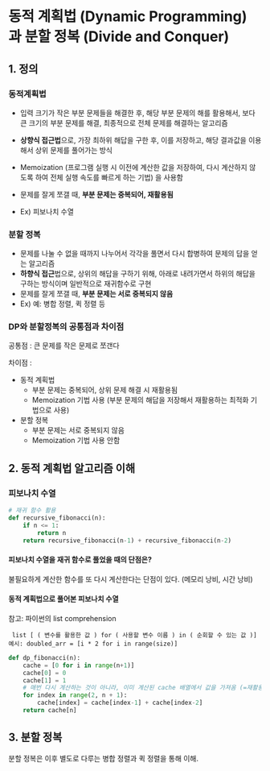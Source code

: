 # 동적 계획법 (Dynamic Programming) 과 분할 정복 (Divide and Conquer)

## 1. 정의

### 동적계획법

- 입력 크기가 작은 부분 문제들을 해결한 후, 해당 부분 문제의 해를 활용해서, 보다 큰 크기의 부분 문제를 해결, 최종적으로 전체 문제를 해결하는 알고리즘
- **상향식 접근법**으로, 가장 최하위 해답을 구한 후, 이를 저장하고, 해당 결과값을 이용해서 상위 문제를 풀어가는 방식
- Memoization (프로그램 실행 시 이전에 계산한 값을 저장하여, 다시 계산하지 않도록 하여 전체 실행 속도를 빠르게 하는 기법) 을 사용함

- 문제를 잘게 쪼갤 때, **부분 문제는 중복되어, 재활용됨**
- Ex) 피보나치 수열

### 분할 정복

  - 문제를 나눌 수 없을 때까지 나누어서 각각을 풀면서 다시 합병하여 문제의 답을 얻는 알고리즘
  - **하향식 접근**법으로, 상위의 해답을 구하기 위해, 아래로 내려가면서 하위의 해답을 구하는 방식이며 일반적으로 재귀함수로 구현
  - 문제를 잘게 쪼갤 때,  **부분 문제는 서로 중복되지 않음**
- Ex) 예: 병합 정렬, 퀵 정렬 등

### DP와 분할정복의 공통점과 차이점

공통점 : 큰 문제를 작은 문제로 쪼갠다

차이점 : 

- 동적 계획법
  - 부분 문제는 중복되어, 상위 문제 해결 시 재활용됨
  - Memoization 기법 사용 (부분 문제의 해답을 저장해서 재활용하는 최적화 기법으로 사용)
- 분할 정복
  - 부분 문제는 서로 중복되지 않음
  - Memoization 기법 사용 안함

## 2. 동적 계획법 알고리즘 이해

### 피보나치 수열

```python
# 재귀 함수 활용
def recursive_fibonacci(n):
    if n <= 1:
        return n
    return recursive_fibonacci(n-1) + recursive_fibonacci(n-2)
```

#### 피보나치 수열을 재귀 함수로 풀었을 때의 단점은?

불필요하게 계산한 함수를 또 다시 계산한다는 단점이 있다. (메모리 낭비, 시간 낭비)

#### 동적 계획법으로 풀어본 피보나치 수열

참고: 파이썬의 list comprehension

` list [ ( 변수를 활용한 값 ) for ( 사용할 변수 이름 ) in ( 순회할 수 있는 값 )]`
`예시: doubled_arr = [i * 2 for i in range(size)]`

```python
def dp_fibonacci(n):
    cache = [0 for i in range(n+1)]
    cache[0] = 0
    cache[1] = 1
    # 매번 다시 계산하는 것이 아니라, 이미 계산된 cache 배열에서 값을 가져옴 (=재활용)
    for index in range(2, n + 1):
        cache[index] = cache[index-1] + cache[index-2]
    return cache[n]
```

## 3. 분할 정복

분할 정복은 이후 별도로 다루는 병합 정렬과 퀵 정렬을 통해 이해.